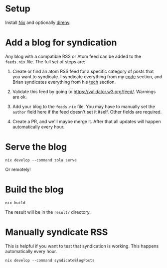 # Setup

Install [Nix](https://nixos.org/) and optionally [direnv](https://direnv.net/).

# Add a blog for syndication

Any blog with a compatible RSS or Atom feed can be added to the `feeds.nix`
file. The full set of steps are:

1. Create or find an atom RSS feed for a specific category of posts that you
   want to syndicate. I syndicate everything from my
   [code](https://marcopolo.io/code/atom.xml) section, and Brian syndicates
   everything from his
   [tech](https://blog.mediocregopher.com/feed/by_tag/tech.xml) section.

2. Validate this feed by going to https://validator.w3.org/feed/. Warnings are
   ok.

3. Add your blog to the `feeds.nix` file. You may have to manually set the
   `author` field here if the feed doesn't set it itself. Other fields are
   required.

4. Create a PR, and we'll maybe merge it. After that all updates will happen
   automatically every hour.

# Serve the blog

```
nix develop --command zola serve
```

Or remotely!

# Build the blog

```
nix build
```

The result will be in the `result/` directory.

# Manually syndicate RSS

This is helpful if you want to test that syndication is working. This happens
automatically every hour.

```
nix develop --command syndicateBlogPosts
```
